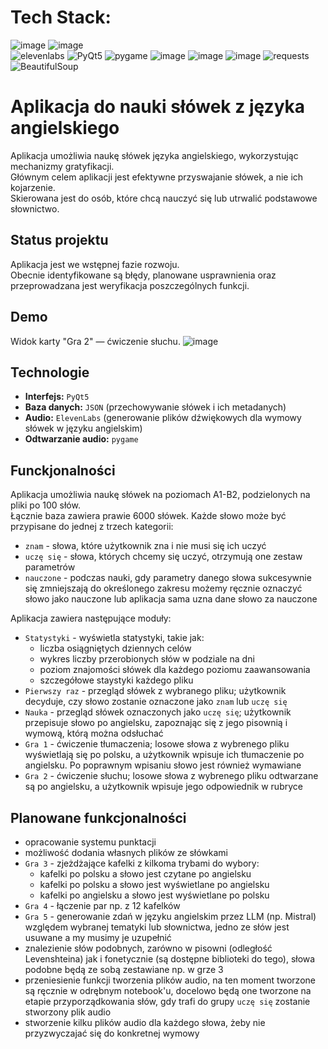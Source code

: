# Tech Stack:
![image](https://img.shields.io/badge/Python-FFD43B?style=for-the-badge&logo=python&logoColor=blue)
![image](https://img.shields.io/badge/Visual%20Studio%20Code-0078d7.svg?style=for-the-badge&logo=visual-studio-code&logoColor=white)\
![elevenlabs](https://img.shields.io/badge/elevenlabs-%23ffffff.svg?style=for-the-badge&logo=data:image/png;base64,iVBORw0KGgoAAAANSUhEUgAAABAAAAAQCAQAAAC1+jfqAAAATUlEQVR42mL8//8/AzWAiSTlf3zLx5kMzybBSK1FlAEIhJvYCZPAUpId4GWQEJ4gBJqGh4O6O0L2dChFsJQsGY6IoIlM0gHVSdMKEGAC1JgsVNfc2XAAAAABJRU5ErkJggg==&logoColor=black)
![PyQt5](https://img.shields.io/badge/PyQt5-%23ffffff.svg?style=for-the-badge&logo=Qt&logoColor=black)
![pygame](https://img.shields.io/badge/pygame-%23190F00.svg?style=for-the-badge&logo=python&logoColor=white)
![image](https://img.shields.io/badge/Numpy-777BB4?style=for-the-badge&logo=numpy&logoColor=white)
![image](https://img.shields.io/badge/Pandas-2C2D72?style=for-the-badge&logo=pandas&logoColor=white)
![image](https://img.shields.io/badge/Matplotlib-%23ffffff.svg?style=for-the-badge&logo=Matplotlib&logoColor=black)
![requests](https://img.shields.io/badge/requests-%23ffffff.svg?style=for-the-badge&logo=python&logoColor=3776AB)
![BeautifulSoup](https://img.shields.io/badge/BeautifulSoup-%23ffffff.svg?style=for-the-badge&logo=python&logoColor=3776AB)

# Aplikacja do nauki słówek z języka angielskiego
Aplikacja umożliwia naukę słówek języka angielskiego, wykorzystując mechanizmy gratyfikacji.\
Głównym celem aplikacji jest efektywne przyswajanie słówek, a nie ich kojarzenie.\
Skierowana jest do osób, które chcą nauczyć się lub utrwalić podstawowe słownictwo.


## Status projektu
Aplikacja jest we wstępnej fazie rozwoju.\
Obecnie identyfikowane są błędy, planowane usprawnienia oraz przeprowadzana jest weryfikacja poszczególnych funkcji.

## Demo
Widok karty "Gra 2" — ćwiczenie słuchu.
![image](https://github.com/user-attachments/assets/98973e33-e76c-425d-b43b-9823201486ac)

## Technologie
- **Interfejs:** `PyQt5`
- **Baza danych:** `JSON` (przechowywanie słówek i ich metadanych)
- **Audio:** `ElevenLabs` (generowanie plików dźwiękowych dla wymowy słówek w języku angielskim)
- **Odtwarzanie audio:** `pygame`

## Funckjonalności
Aplikacja umożliwia naukę słówek na poziomach A1-B2, podzielonych na pliki po 100 słów.\
Łącznie baza zawiera prawie 6000 słówek. Każde słowo może być przypisane do jednej z trzech kategorii:
- `znam` - słowa, które użytkownik zna i nie musi się ich uczyć
- `uczę się` - słowa, których chcemy się uczyć, otrzymują one zestaw parametrów
- `nauczone` - podczas nauki, gdy parametry danego słowa sukcesywnie się zmniejszają do określonego zakresu możemy ręcznie oznaczyć słowo jako nauczone lub aplikacja sama uzna dane słowo za nauczone

Aplikacja zawiera następujące moduły:
- `Statystyki` - wyświetla statystyki, takie jak:
  - liczba osiągniętych dziennych celów
  - wykres liczby przerobionych słów w podziale na dni
  - poziom znajomości słówek dla każdego poziomu zaawansowania
  - szczegółowe staystyki każdego pliku
- `Pierwszy raz` - przegląd słówek z wybranego pliku; użytkownik decyduje, czy słowo zostanie oznaczone jako `znam` lub `uczę się`
- `Nauka` - przegląd słówek oznaczonych jako  `uczę się`; użytkownik przepisuje słowo po angielsku, zapoznając się z jego pisownią i wymową, którą można odsłuchać
- `Gra 1` - ćwiczenie tłumaczenia; losowe słowa z wybrenego pliku wyświetlają się po polsku, a użytkownik wpisuje ich tłumaczenie po angielsku. Po poprawnym wpisaniu słowo jest również wymawiane
- `Gra 2` - ćwiczenie słuchu; losowe słowa z wybrenego pliku odtwarzane są po angielsku, a użytkownik wpisuje jego odpowiednik w rubryce

## Planowane funkcjonalności
- opracowanie systemu punktacji
- możliwość dodania własnych plików ze słówkami
- `Gra 3` - zjeżdżające kafelki z kilkoma trybami do wybory:
  - kafelki po polsku a słowo jest czytane po angielsku
  - kafelki po polsku a słowo jest wyświetlane po angielsku
  - kafelki po angielsku a słowo jest wyświetlane po polsku
- `Gra 4` - łączenie par np. z 12 kafelków
- `Gra 5` - generowanie zdań w języku angielskim przez LLM (np. Mistral) względem wybranej tematyki lub słownictwa, jedno ze słów jest usuwane a my musimy je uzupełnić
- znalezienie słów podobnych, zarówno w pisowni (odległość Levenshteina) jak i fonetycznie (są dostępne biblioteki do tego), słowa podobne będą ze sobą zestawiane np. w grze 3
- przeniesienie funkcji tworzenia plików audio, na ten moment tworzone są ręcznie w odrębnym notebook'u, docelowo będą one tworzone na etapie przyporządkowania słów, gdy trafi do grupy `uczę się` zostanie stworzony plik audio
- stworzenie kilku plików audio dla każdego słowa, żeby nie przyzwyczajać się do konkretnej wymowy 
